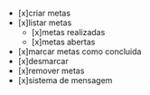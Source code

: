 - [x]criar metas
- [x]listar metas
  - [x]metas realizadas
  - [x]metas abertas 
- [x]marcar metas como concluida
- [x]desmarcar
- [x]remover metas
- [x]sistema de mensagem 
